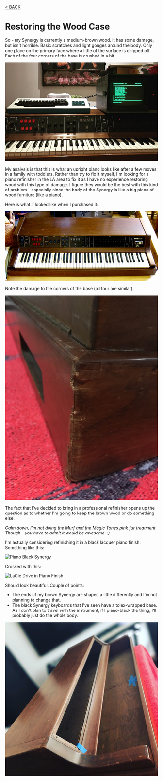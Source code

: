 [< BACK](readme.md)

# Restoring the Wood Case

So - my Synergy is currently a medium-brown wood. It has some damage, but isn't horrible. Basic scratches and light gouges around the body. Only one place on the primary face where a little of the surface is chipped off. Each of the four corners of the base is crushed in a bit.

![My Synergy](mysynergy.png)

My analysis is that this is what an upright piano looks like after a few moves in a family with toddlers. Rather than try to fix it myself, I'm looking for a piano refinisher in the LA area to fix it as I have no experience restoring wood with this type of damage.  I figure they would be the best with this kind of problem - especially since the body of the Synergy is like a big piece of wood furniture (like a piano).

Here is what it looked like when I purchased it:

![Assembled](assembled.jpg)

Note the damage to the corners of the base (all four are similar):

![Corners](corner_example.jpg)

The fact that I've decided to bring in a professional refinisher opens up the question as to whether I'm going to keep the brown wood or do something else.

*Calm down, I'm not doing the Murf and the Magic Tones pink fur treatment. Though - you have to admit it would be awesome. :)*

I'm actually considering refinishing it in a black lacquer piano finish. Something like this:

![Piano Black Synergy](http://www.synthfind.com/wp-content/uploads/2011/09/dksynergy.jpg)

Crossed with this:

![LaCie Drive in Piano Finish](http://www.gearfuse.com/wp-content/uploads/2009/01/lacie_max_front-500x345.jpg)

Should look beautiful. Couple of points:

* The ends of my brown Synergy are shaped a little differently and I'm not planning to change that. 
* The black Synergy keyboards that I've seen have a tolex-wrapped base. As I don't plan to travel with the instrument, if I piano-black the thing, I'll probably just do the whole body.

![Disassembled](disassembled.jpg)